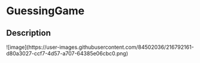 <h1>GuessingGame</h1>
<h2> Description </h2>
![image](https://user-images.githubusercontent.com/84502036/216792161-d80a3027-ccf7-4d57-a707-64385e06cbc0.png)


